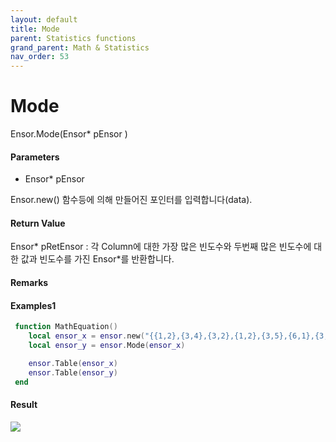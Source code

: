 ```yaml
---
layout: default
title: Mode
parent: Statistics functions
grand_parent: Math & Statistics
nav_order: 53
---
```


# Mode

Ensor.Mode\(Ensor\* pEnsor \)

#### Parameters

* Ensor\* pEnsor

Ensor.new\(\) 함수등에 의해 만들어진 포인터를 입력합니다\(data\).

#### Return Value

Ensor\* pRetEnsor : 각 Column에 대한 가장 많은 빈도수와 두번째 많은 빈도수에 대한 값과 빈도수를 가진 Ensor\*를 반환합니다.

#### Remarks



#### Examples1

```lua
 function MathEquation()
	local ensor_x = ensor.new("{{1,2},{3,4},{3,2},{1,2},{3,5},{6,1},{3,2},{3,4},{3,2}}")
 	local ensor_y = ensor.Mode(ensor_x)

	ensor.Table(ensor_x)
	ensor.Table(ensor_y)
 end
```

#### Result

![](/StatisticsAPI/ModeResultTable.png)

